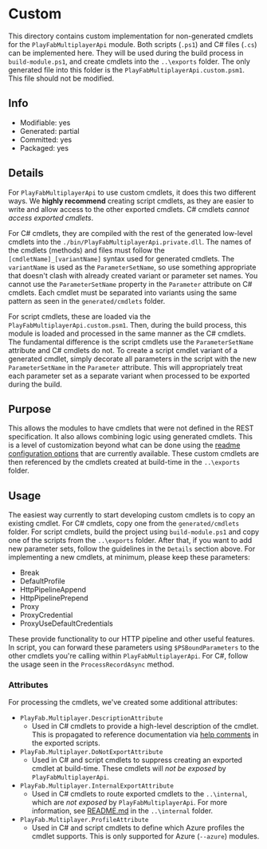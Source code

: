 # Custom
This directory contains custom implementation for non-generated cmdlets for the `PlayFabMultiplayerApi` module. Both scripts (`.ps1`) and C# files (`.cs`) can be implemented here. They will be used during the build process in `build-module.ps1`, and create cmdlets into the `..\exports` folder. The only generated file into this folder is the `PlayFabMultiplayerApi.custom.psm1`. This file should not be modified.

## Info
- Modifiable: yes
- Generated: partial
- Committed: yes
- Packaged: yes

## Details
For `PlayFabMultiplayerApi` to use custom cmdlets, it does this two different ways. We **highly recommend** creating script cmdlets, as they are easier to write and allow access to the other exported cmdlets. C# cmdlets *cannot access exported cmdlets*.

For C# cmdlets, they are compiled with the rest of the generated low-level cmdlets into the `./bin/PlayFabMultiplayerApi.private.dll`. The names of the cmdlets (methods) and files must follow the `[cmdletName]_[variantName]` syntax used for generated cmdlets. The `variantName` is used as the `ParameterSetName`, so use something appropriate that doesn't clash with already created variant or parameter set names. You cannot use the `ParameterSetName` property in the `Parameter` attribute on C# cmdlets. Each cmdlet must be separated into variants using the same pattern as seen in the `generated/cmdlets` folder.

For script cmdlets, these are loaded via the `PlayFabMultiplayerApi.custom.psm1`. Then, during the build process, this module is loaded and processed in the same manner as the C# cmdlets. The fundamental difference is the script cmdlets use the `ParameterSetName` attribute and C# cmdlets do not. To create a script cmdlet variant of a generated cmdlet, simply decorate all parameters in the script with the new `ParameterSetName` in the `Parameter` attribute. This will appropriately treat each parameter set as a separate variant when processed to be exported during the build.

## Purpose
This allows the modules to have cmdlets that were not defined in the REST specification. It also allows combining logic using generated cmdlets. This is a level of customization beyond what can be done using the [readme configuration options](https://github.com/Azure/autorest/blob/master/docs/powershell/options.md) that are currently available. These custom cmdlets are then referenced by the cmdlets created at build-time in the `..\exports` folder.

## Usage
The easiest way currently to start developing custom cmdlets is to copy an existing cmdlet. For C# cmdlets, copy one from the `generated/cmdlets` folder. For script cmdlets, build the project using `build-module.ps1` and copy one of the scripts from the `..\exports` folder. After that, if you want to add new parameter sets, follow the guidelines in the `Details` section above. For implementing a new cmdlets, at minimum, please keep these parameters:
- Break
- DefaultProfile
- HttpPipelineAppend
- HttpPipelinePrepend
- Proxy
- ProxyCredential
- ProxyUseDefaultCredentials

These provide functionality to our HTTP pipeline and other useful features. In script, you can forward these parameters using `$PSBoundParameters` to the other cmdlets you're calling within `PlayFabMultiplayerApi`. For C#, follow the usage seen in the `ProcessRecordAsync` method.

### Attributes
For processing the cmdlets, we've created some additional attributes:
- `PlayFab.Multiplayer.DescriptionAttribute`
  - Used in C# cmdlets to provide a high-level description of the cmdlet. This is propagated to reference documentation via [help comments](https://learn.microsoft.com/powershell/module/microsoft.powershell.core/about/about_comment_based_help) in the exported scripts.
- `PlayFab.Multiplayer.DoNotExportAttribute`
  - Used in C# and script cmdlets to suppress creating an exported cmdlet at build-time. These cmdlets will *not be exposed* by `PlayFabMultiplayerApi`.
- `PlayFab.Multiplayer.InternalExportAttribute`
  - Used in C# cmdlets to route exported cmdlets to the `..\internal`, which are *not exposed* by `PlayFabMultiplayerApi`. For more information, see [README.md](..\internal/README.md) in the `..\internal` folder.
- `PlayFab.Multiplayer.ProfileAttribute`
  - Used in C# and script cmdlets to define which Azure profiles the cmdlet supports. This is only supported for Azure (`--azure`) modules.